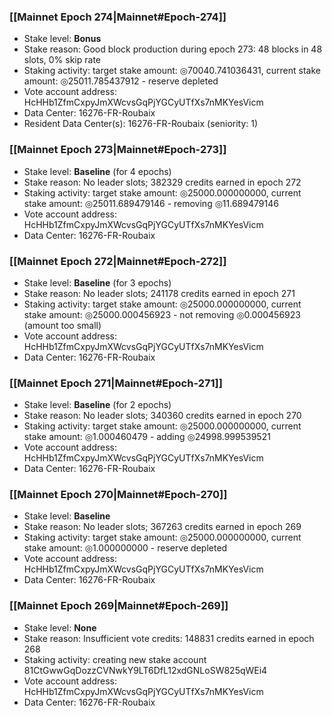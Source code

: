 ### [[Mainnet Epoch 274|Mainnet#Epoch-274]]
* Stake level: **Bonus**
* Stake reason: Good block production during epoch 273: 48 blocks in 48 slots, 0% skip rate
* Staking activity: target stake amount: ◎70040.741036431, current stake amount: ◎25011.785437912 - reserve depleted
* Vote account address: HcHHb1ZfmCxpyJmXWcvsGqPjYGCyUTfXs7nMKYesVicm
* Data Center: 16276-FR-Roubaix
* Resident Data Center(s): 16276-FR-Roubaix (seniority: 1)
### [[Mainnet Epoch 273|Mainnet#Epoch-273]]
* Stake level: **Baseline** (for 4 epochs)
* Stake reason: No leader slots; 382329 credits earned in epoch 272
* Staking activity: target stake amount: ◎25000.000000000, current stake amount: ◎25011.689479146 - removing ◎11.689479146
* Vote account address: HcHHb1ZfmCxpyJmXWcvsGqPjYGCyUTfXs7nMKYesVicm
* Data Center: 16276-FR-Roubaix
### [[Mainnet Epoch 272|Mainnet#Epoch-272]]
* Stake level: **Baseline** (for 3 epochs)
* Stake reason: No leader slots; 241178 credits earned in epoch 271
* Staking activity: target stake amount: ◎25000.000000000, current stake amount: ◎25000.000456923 - not removing ◎0.000456923 (amount too small)
* Vote account address: HcHHb1ZfmCxpyJmXWcvsGqPjYGCyUTfXs7nMKYesVicm
* Data Center: 16276-FR-Roubaix
### [[Mainnet Epoch 271|Mainnet#Epoch-271]]
* Stake level: **Baseline** (for 2 epochs)
* Stake reason: No leader slots; 340360 credits earned in epoch 270
* Staking activity: target stake amount: ◎25000.000000000, current stake amount: ◎1.000460479 - adding ◎24998.999539521
* Vote account address: HcHHb1ZfmCxpyJmXWcvsGqPjYGCyUTfXs7nMKYesVicm
* Data Center: 16276-FR-Roubaix
### [[Mainnet Epoch 270|Mainnet#Epoch-270]]
* Stake level: **Baseline**
* Stake reason: No leader slots; 367263 credits earned in epoch 269
* Staking activity: target stake amount: ◎25000.000000000, current stake amount: ◎1.000000000 - reserve depleted
* Vote account address: HcHHb1ZfmCxpyJmXWcvsGqPjYGCyUTfXs7nMKYesVicm
* Data Center: 16276-FR-Roubaix
### [[Mainnet Epoch 269|Mainnet#Epoch-269]]
* Stake level: **None**
* Stake reason: Insufficient vote credits: 148831 credits earned in epoch 268
* Staking activity: creating new stake account 81CtGwwGqDozzCVNwkY9LT6DfL12xdGNLoSW825qWEi4
* Vote account address: HcHHb1ZfmCxpyJmXWcvsGqPjYGCyUTfXs7nMKYesVicm
* Data Center: 16276-FR-Roubaix